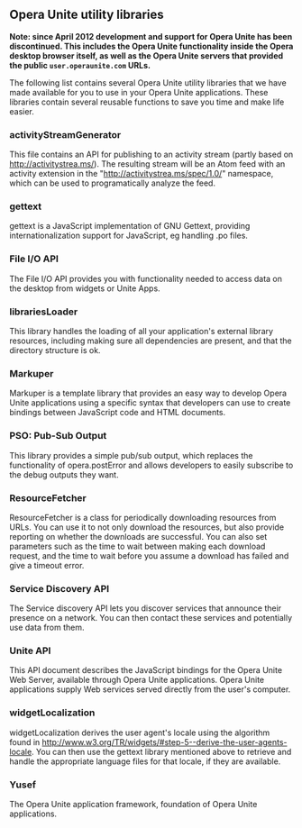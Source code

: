 ## Opera Unite utility libraries

**Note: since April 2012 development and support for Opera Unite has been discontinued. This includes the Opera Unite functionality inside the Opera desktop browser itself, as well as the Opera Unite servers that provided the public `user.operaunite.com` URLs.**

The following list contains several Opera Unite utility libraries that we have made available for you to use in your Opera Unite applications. These libraries contain several reusable functions to save you time and make life easier.

### activityStreamGenerator

This file contains an API for publishing to an activity stream (partly based on http://activitystrea.ms/). The resulting stream will be an Atom feed with an activity extension in the "http://activitystrea.ms/spec/1.0/" namespace, which can be used to programatically analyze the feed.

### gettext

gettext is a JavaScript implementation of GNU Gettext, providing internationalization support for JavaScript, eg handling .po files.

### File I/O API

The File I/O API provides you with functionality needed to access data on the desktop from widgets or Unite Apps.

### librariesLoader

This library handles the loading of all your application's external library resources, including making sure all dependencies are present, and that the directory structure is ok.

### Markuper

Markuper is a template library that provides an easy way to develop Opera Unite applications using a specific syntax that developers can use to create bindings between JavaScript code and HTML documents.

### PSO: Pub-Sub Output

This library provides a simple pub/sub output, which replaces the functionality of opera.postError and allows developers to easily subscribe to the debug outputs they want.

### ResourceFetcher

ResourceFetcher is a class for periodically downloading resources from URLs. You can use it to not only download the resources, but also provide reporting on whether the downloads are successful. You can also set parameters such as the time to wait between making each download request, and the time to wait before you assume a download has failed and give a timeout error.

### Service Discovery API

The Service discovery API lets you discover services that announce their presence on a network. You can then contact these services and potentially use data from them.

### Unite API

This API document describes the JavaScript bindings for the Opera Unite Web Server, available through Opera Unite applications. Opera Unite applications supply Web services served directly from the user's computer.

### widgetLocalization

widgetLocalization derives the user agent's locale using the algorithm found in http://www.w3.org/TR/widgets/#step-5--derive-the-user-agents-locale. You can then use the gettext library mentioned above to retrieve and handle the appropriate language files for that locale, if they are available.

### Yusef

The Opera Unite application framework, foundation of Opera Unite applications.